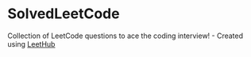 # SolvedLeetCode
Collection of LeetCode questions to ace the coding interview! - Created using [LeetHub](https://github.com/QasimWani/LeetHub)
